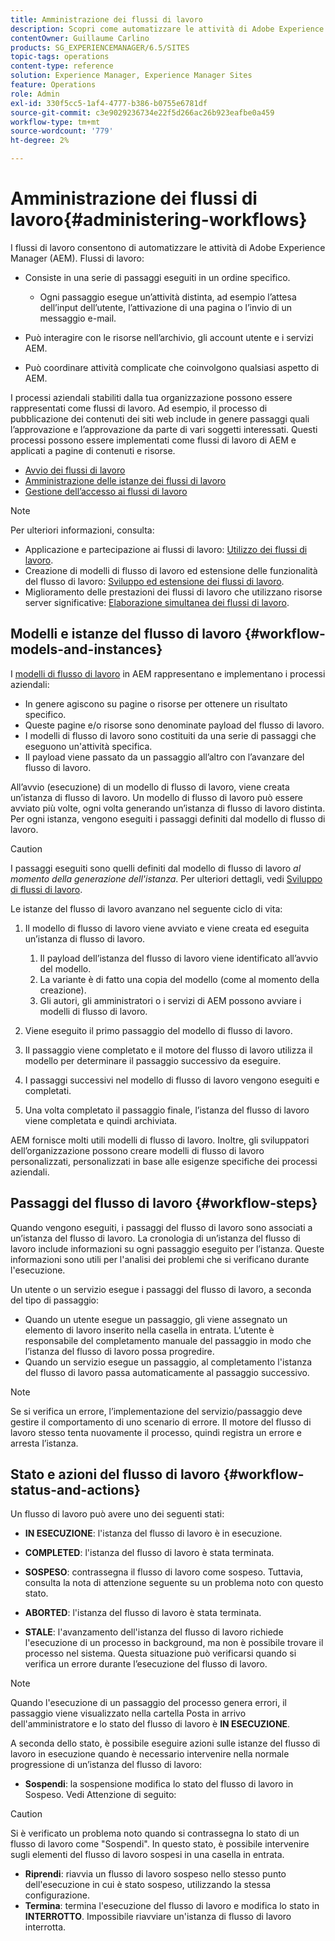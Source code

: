 ```yaml
---
title: Amministrazione dei flussi di lavoro
description: Scopri come automatizzare le attività di Adobe Experience Manager utilizzando i flussi di lavoro.
contentOwner: Guillaume Carlino
products: SG_EXPERIENCEMANAGER/6.5/SITES
topic-tags: operations
content-type: reference
solution: Experience Manager, Experience Manager Sites
feature: Operations
role: Admin
exl-id: 330f5cc5-1af4-4777-b386-b0755e6781df
source-git-commit: c3e9029236734e22f5d266ac26b923eafbe0a459
workflow-type: tm+mt
source-wordcount: '779'
ht-degree: 2%

---
```


# Amministrazione dei flussi di lavoro{#administering-workflows}

I flussi di lavoro consentono di automatizzare le attività di Adobe Experience Manager (AEM). Flussi di lavoro:

* Consiste in una serie di passaggi eseguiti in un ordine specifico.

   * Ogni passaggio esegue un’attività distinta, ad esempio l’attesa dell’input dell’utente, l’attivazione di una pagina o l’invio di un messaggio e-mail.

* Può interagire con le risorse nell’archivio, gli account utente e i servizi AEM.
* Può coordinare attività complicate che coinvolgono qualsiasi aspetto di AEM.

I processi aziendali stabiliti dalla tua organizzazione possono essere rappresentati come flussi di lavoro. Ad esempio, il processo di pubblicazione dei contenuti dei siti web include in genere passaggi quali l’approvazione e l’approvazione da parte di vari soggetti interessati. Questi processi possono essere implementati come flussi di lavoro di AEM e applicati a pagine di contenuti e risorse.

* [Avvio dei flussi di lavoro](/help/sites-administering/workflows-starting.md)
* [Amministrazione delle istanze dei flussi di lavoro](/help/sites-administering/workflows-administering.md)
* [Gestione dell’accesso ai flussi di lavoro](/help/sites-administering/workflows-managing.md)

>[!NOTE]
>
>Per ulteriori informazioni, consulta:
>
>* Applicazione e partecipazione ai flussi di lavoro: [Utilizzo dei flussi di lavoro](/help/sites-authoring/workflows.md).
>* Creazione di modelli di flusso di lavoro ed estensione delle funzionalità del flusso di lavoro: [Sviluppo ed estensione dei flussi di lavoro](/help/sites-developing/workflows.md).
>* Miglioramento delle prestazioni dei flussi di lavoro che utilizzano risorse server significative: [Elaborazione simultanea dei flussi di lavoro](/help/sites-deploying/configuring-performance.md#concurrent-workflow-processing).
>

## Modelli e istanze del flusso di lavoro {#workflow-models-and-instances}

I [modelli di flusso di lavoro](/help/sites-developing/workflows.md#model) in AEM rappresentano e implementano i processi aziendali:

* In genere agiscono su pagine o risorse per ottenere un risultato specifico.
* Queste pagine e/o risorse sono denominate payload del flusso di lavoro.
* I modelli di flusso di lavoro sono costituiti da una serie di passaggi che eseguono un&#39;attività specifica.
* Il payload viene passato da un passaggio all’altro con l’avanzare del flusso di lavoro.

All’avvio (esecuzione) di un modello di flusso di lavoro, viene creata un’istanza di flusso di lavoro. Un modello di flusso di lavoro può essere avviato più volte, ogni volta generando un’istanza di flusso di lavoro distinta. Per ogni istanza, vengono eseguiti i passaggi definiti dal modello di flusso di lavoro.

>[!CAUTION]
>
>I passaggi eseguiti sono quelli definiti dal modello di flusso di lavoro *al momento della generazione dell&#39;istanza*. Per ulteriori dettagli, vedi [Sviluppo di flussi di lavoro](/help/sites-developing/workflows.md#model).

Le istanze del flusso di lavoro avanzano nel seguente ciclo di vita:

1. Il modello di flusso di lavoro viene avviato e viene creata ed eseguita un’istanza di flusso di lavoro.

   1. Il payload dell’istanza del flusso di lavoro viene identificato all’avvio del modello.
   1. La variante è di fatto una copia del modello (come al momento della creazione).
   1. Gli autori, gli amministratori o i servizi di AEM possono avviare i modelli di flusso di lavoro.

1. Viene eseguito il primo passaggio del modello di flusso di lavoro.
1. Il passaggio viene completato e il motore del flusso di lavoro utilizza il modello per determinare il passaggio successivo da eseguire.
1. I passaggi successivi nel modello di flusso di lavoro vengono eseguiti e completati.
1. Una volta completato il passaggio finale, l’istanza del flusso di lavoro viene completata e quindi archiviata.

AEM fornisce molti utili modelli di flusso di lavoro. Inoltre, gli sviluppatori dell’organizzazione possono creare modelli di flusso di lavoro personalizzati, personalizzati in base alle esigenze specifiche dei processi aziendali.

## Passaggi del flusso di lavoro {#workflow-steps}

Quando vengono eseguiti, i passaggi del flusso di lavoro sono associati a un’istanza del flusso di lavoro. La cronologia di un’istanza del flusso di lavoro include informazioni su ogni passaggio eseguito per l’istanza. Queste informazioni sono utili per l&#39;analisi dei problemi che si verificano durante l&#39;esecuzione.

Un utente o un servizio esegue i passaggi del flusso di lavoro, a seconda del tipo di passaggio:

* Quando un utente esegue un passaggio, gli viene assegnato un elemento di lavoro inserito nella casella in entrata. L’utente è responsabile del completamento manuale del passaggio in modo che l’istanza del flusso di lavoro possa progredire.
* Quando un servizio esegue un passaggio, al completamento l&#39;istanza del flusso di lavoro passa automaticamente al passaggio successivo.

>[!NOTE]
>
>Se si verifica un errore, l’implementazione del servizio/passaggio deve gestire il comportamento di uno scenario di errore. Il motore del flusso di lavoro stesso tenta nuovamente il processo, quindi registra un errore e arresta l’istanza.

## Stato e azioni del flusso di lavoro {#workflow-status-and-actions}

Un flusso di lavoro può avere uno dei seguenti stati:

* **IN ESECUZIONE**: l&#39;istanza del flusso di lavoro è in esecuzione.
* **COMPLETED**: l&#39;istanza del flusso di lavoro è stata terminata.

* **SOSPESO**: contrassegna il flusso di lavoro come sospeso. Tuttavia, consulta la nota di attenzione seguente su un problema noto con questo stato.
* **ABORTED**: l&#39;istanza del flusso di lavoro è stata terminata.
* **STALE**: l&#39;avanzamento dell&#39;istanza del flusso di lavoro richiede l&#39;esecuzione di un processo in background, ma non è possibile trovare il processo nel sistema. Questa situazione può verificarsi quando si verifica un errore durante l’esecuzione del flusso di lavoro.

>[!NOTE]
>
>Quando l&#39;esecuzione di un passaggio del processo genera errori, il passaggio viene visualizzato nella cartella Posta in arrivo dell&#39;amministratore e lo stato del flusso di lavoro è **IN ESECUZIONE**.

A seconda dello stato, è possibile eseguire azioni sulle istanze del flusso di lavoro in esecuzione quando è necessario intervenire nella normale progressione di un’istanza del flusso di lavoro:

* **Sospendi**: la sospensione modifica lo stato del flusso di lavoro in Sospeso. Vedi Attenzione di seguito:

>[!CAUTION]
>
>Si è verificato un problema noto quando si contrassegna lo stato di un flusso di lavoro come &quot;Sospendi&quot;. In questo stato, è possibile intervenire sugli elementi del flusso di lavoro sospesi in una casella in entrata.

* **Riprendi**: riavvia un flusso di lavoro sospeso nello stesso punto dell&#39;esecuzione in cui è stato sospeso, utilizzando la stessa configurazione.
* **Termina**: termina l&#39;esecuzione del flusso di lavoro e modifica lo stato in **INTERROTTO**. Impossibile riavviare un&#39;istanza di flusso di lavoro interrotta.
